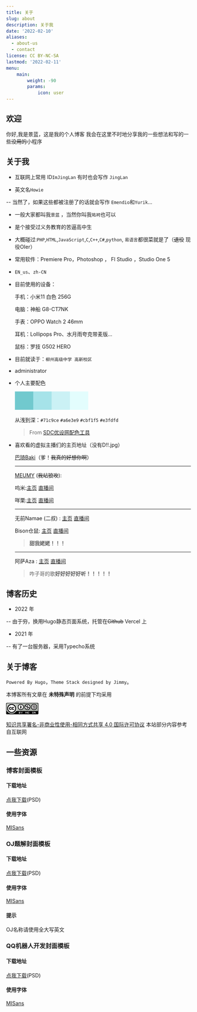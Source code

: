 ```yaml
---
title: 关于
slug: about
description: 关于我
date: '2022-02-10'
aliases:
  - about-us
  - contact
license: CC BY-NC-SA
lastmod: '2022-02-11'
menu:
    main: 
        weight: -90
        params:
            icon: user
---
```


## 欢迎

你好,我是景蓝，这是我的个人博客
我会在这里不时地分享我的一些想法和写的一些~~没用的~~小程序

## 关于我

- 互联网上常用 ID`ImJingLan` 有时也会写作 `JingLan`

- 英文名`Howie`

-- 当然了，如果这些都被注册了的话就会写作 `Emendio`和`Yurik`...

- 一般大家都叫我`景蓝` ，当然你叫我`祐袔`也可以 

- 是个接受过义务教育的苦逼高中生

- 大概碰过:`PHP`,`HTML`,`JavaScript`,`C`,`C++`,`C#`,`python`, `易语言`都很菜就是了（~~退役~~ 现役OIer）

- 常用软件：Premiere Pro，Photoshop ， Fl Studio ，Studio One 5

- `EN_us`、`zh-CN`

- 目前使用的设备：

  手机：小米11 白色 256G

  电脑：神船 G8-CT7NK

  手表：OPPO Watch 2 46mm

  耳机：Lollipops Pro、水月雨夸克带麦版...

  鼠标：罗技 G502 HERO

- 目前就读于：`柳州高级中学 高新校区`
- administrator
  
- 个人主要配色

  ![COLOR](color.png)

  从浅到深：`#71c9ce`  `#a6e3e9`  `#cbf1f5`  `#e3fdfd`
  
  > From [SDC优设网配色工具](https://color.uisdc.com/)
  
- 喜欢看的虚拟主播们的主页地址（没有D!!.jpg）

  [巴琦Baki](https://space.bilibili.com/1588646945)（爹！~~我真的好想你啊~~）

  ---
  
  [MEUMY](https://meumy.club/#/) (~~我站狼攻~~): 

  呜米:[主页](https://space.bilibili.com/617459493) [直播间](https://live.bilibili.com/22384516)

  咩栗:[主页](https://space.bilibili.com/745493/) [直播间](https://live.bilibili.com/8792912)
  
  ---
  
  无前Namae (二叔) : [主页](https://space.bilibili.com/29080) [直播间](https://live.bilibili.com/12576972)
  
  Bison仓鼠: [主页](https://space.bilibili.com/136107) [直播间](http://live.bilibili.com/77386)
  
  >**甜我姥姥！！！**
  ---
  
  阿萨Aza : [主页](https://space.bilibili.com/480680646) [直播间](https://live.bilibili.com/21696950)
  
  > 咋子哥的歌**好好好好好听！！！！！**
  
  

## 博客历史

- 2022 年

-- 由于~~穷~~，换用Hugo静态页面系统，托管在~~Github~~ Vercel 上

- 2021 年

-- 有了一台服务器，采用Typecho系统

## 关于博客

`Powered By Hugo`，`Theme Stack designed by Jimmy`。

本博客所有文章在 **未特殊声明** 的前提下均采用

![CC BY-NC-SA 4.0](CC-BY-NC-SA.png)

[知识共享署名-非商业性使用-相同方式共享 4.0 国际许可协议](http://creativecommons.org/licenses/by-nc-sa/4.0/)
本站部分内容参考自互联网

## 一些资源

### 博客封面模板

#### 下载地址
[点我下载](./banner.psd)(PSD)

#### 使用字体
[MISans](https://web.vip.miui.com/page/info/mio/mio/detail?postId=33935854)

### OJ题解封面模板

#### 下载地址
[点我下载](./OJ_banner.psd)(PSD)

#### 使用字体
[MISans](https://web.vip.miui.com/page/info/mio/mio/detail?postId=33935854)

#### 提示
OJ名称请使用全大写英文

### QQ机器人开发封面模板

#### 下载地址
[点我下载](./robot_banner.psd)(PSD)

#### 使用字体
[MISans](https://web.vip.miui.com/page/info/mio/mio/detail?postId=33935854)